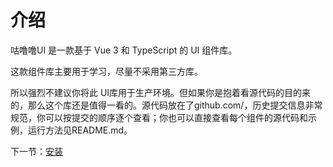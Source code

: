 # 介绍

咕噜噜UI 是一款基于 Vue 3 和 TypeScript 的 UI 组件库。

这款组件库主要用于学习，尽量不采用第三方库。

所以强烈不建议你将此 UI库用于生产环境。但如果你是抱着看源代码的目的来的，那么这个库还是值得一看的。源代码放在了github.com/，历史提交信息非常规范，你可以按提交的顺序逐个查看；你也可以直接查看每个组件的源代码和示例，运行方法见README.md。

下一节：[安装](#/doc/install)